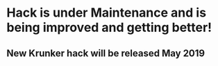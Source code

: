 # Hack is under Maintenance and is being improved and getting better!
## New Krunker hack will be released May 2019

